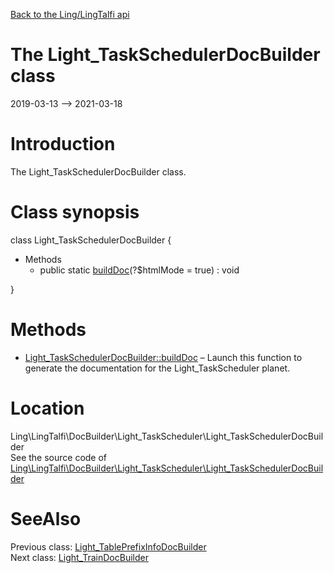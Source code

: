 [Back to the Ling/LingTalfi api](https://github.com/lingtalfi/LingTalfi/blob/master/doc/api/Ling/LingTalfi.md)



The Light_TaskSchedulerDocBuilder class
================
2019-03-13 --> 2021-03-18






Introduction
============

The Light_TaskSchedulerDocBuilder class.



Class synopsis
==============


class <span class="pl-k">Light_TaskSchedulerDocBuilder</span>  {

- Methods
    - public static [buildDoc](https://github.com/lingtalfi/LingTalfi/blob/master/doc/api/Ling/LingTalfi/DocBuilder/Light_TaskScheduler/Light_TaskSchedulerDocBuilder/buildDoc.md)(?$htmlMode = true) : void

}






Methods
==============

- [Light_TaskSchedulerDocBuilder::buildDoc](https://github.com/lingtalfi/LingTalfi/blob/master/doc/api/Ling/LingTalfi/DocBuilder/Light_TaskScheduler/Light_TaskSchedulerDocBuilder/buildDoc.md) &ndash; Launch this function to generate the documentation for the Light_TaskScheduler planet.





Location
=============
Ling\LingTalfi\DocBuilder\Light_TaskScheduler\Light_TaskSchedulerDocBuilder<br>
See the source code of [Ling\LingTalfi\DocBuilder\Light_TaskScheduler\Light_TaskSchedulerDocBuilder](https://github.com/lingtalfi/LingTalfi/blob/master/DocBuilder/Light_TaskScheduler/Light_TaskSchedulerDocBuilder.php)



SeeAlso
==============
Previous class: [Light_TablePrefixInfoDocBuilder](https://github.com/lingtalfi/LingTalfi/blob/master/doc/api/Ling/LingTalfi/DocBuilder/Light_TablePrefixInfo/Light_TablePrefixInfoDocBuilder.md)<br>Next class: [Light_TrainDocBuilder](https://github.com/lingtalfi/LingTalfi/blob/master/doc/api/Ling/LingTalfi/DocBuilder/Light_Train/Light_TrainDocBuilder.md)<br>
